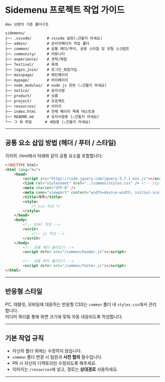 # Sidemenu 프로젝트 작업 가이드

```
dev 브랜치 기준 폴더구조

sidemenu/
├── .vscode/       # vscode 설정(⚠️건들지 마세요)
├── admin/         # 관리자페이지 작업 폴더
├── common/        # 공통 헤더/푸터, 공용 스타일 및 유틸 스크립트
├── community/     # 커뮤니티
├── experience/    # 견학/체험
├── festival/      # 축제
├── login_join/    # 로그인_회원가입
├── mainpage/      # 메인페이지
├── mypage/        # 마이페이지
├── node_modules/  # node js 관련 (⚠️건들지 마세요)
├── notice/        # 공지사항
├── product/       # 상품
├── project/       # 프로젝트
├── resources/     # 이미지
├── index.html     # 전체 페이지 목록 테스트용
├── README.md      # 공지사항용 (⚠️건들지 마세요)
└── 그 외 파일      # 세팅용 (⚠️건들지 마세요)
```

---

## 공통 요소 삽입 방법 (헤더 / 푸터 / 스타일)

각자의 .html에서 아래와 같이 공통 요소를 포함합니다:

```html
<!DOCTYPE html>
<html lang="ko">
	<head>
		<script src="https://code.jquery.com/jquery-3.7.1.min.js"></script> <!--j쿼리 사용시-->
		<link rel="stylesheet" href="../common/styles.css" /> <!-- styles.css 파일 불러오기 (경로는 알아서 잘 맞추기)-->
		<meta charset="UTF-8" />
		<meta name="viewport" content="width=device-width, initial-scale=1.0" />
		<title>제목</title>
		<style>
			/* css 작성 */
		</style>
	</head>
	<body>
		<!-- html 작성 -->
		<scrit>
			<!-- js 작성 -->
		</scrit>
	</body>
		<!-- 공통 헤더 불러오기 -->
		<script defer src="/common/header.js"></script>
	
		<!-- 공통 푸터 불러오기 -->
		<script defer src="/common/footer.js"></script>
</html>
```

---

## 반응형 스타일

PC, 태블릿, 모바일에 대응하는 반응형 CSS는 `common` 폴더 내 `styles.css`에서 관리합니다.  
미디어 쿼리를 통해 화면 크기에 맞춰 자동 대응되도록 작성합니다.

---

## 기본 작업 규칙

- 자신의 폴더 외에는 수정하지 않습니다.
- `common` 폴더 변경 시 팀원과 **사전 협의** 필수입니다.
- PR 시 자신의 디렉토리만 수정되도록 해주세요.
- 이미지는 `/resources`에 넣고, 경로는 **상대경로** 사용하세요.

---
